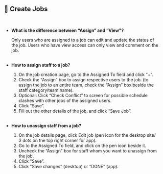 
## 🔑 Create Jobs
<aside>
    
<br> <!-- Adding one line space -->

- **What is the difference between “Assign” and “View"?**<br>

  Only users who are assigned to a job can edit and update the status of the job. Users who have view access can only view and comment on the job.<br><br>
  
- **How to assign staff to a job?**<br>

  1. On the job creation page, go to the Assigned To field and click “+”.<br>
  2. Check the “Assign” box to assign respective users to the job. (to assign the job to an entire team, check the “Assign” box beside the staff category/team name).<br>
  3. Optional: Click “Check Conflict” to screen for possible schedule clashes with other jobs of the assigned users.<br>
  4. Click “Save”.<br>
  5. Fill out the other details of the job, and click “Save Job”.<br><br>

- **How to unassign staff from a job?**<br>

  1. On the job details page, click Edit job (pen icon for the desktop site/ 3 dots on the top right corner for app).<br>
  2. Go to the Assigned To field, and click on the pen icon beside it.<br>
  3. Uncheck the “Assign” box for staff whom you want to unassign from the job.<br>
  4. Click “Save”.<br>
  5. Click “Save changes” (desktop) or “DONE” (app).<br>

</aside>
